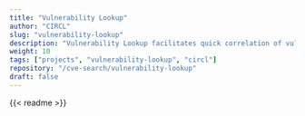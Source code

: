```yaml
---
title: "Vulnerability Lookup"
author: "CIRCL"
slug: "vulnerability-lookup"
description: "Vulnerability Lookup facilitates quick correlation of vulnerabilities from various sources, independent of vulnerability IDs, and streamlines the management of Coordinated Vulnerability Disclosure (CVD)."
weight: 10
tags: ["projects", "vulnerability-lookup", "circl"]
repository: "/cve-search/vulnerability-lookup"
draft: false
---
```


{{< readme >}}

